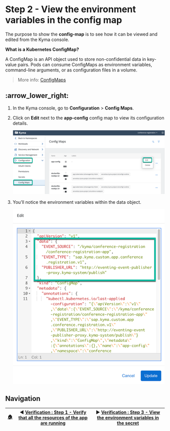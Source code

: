 # Step 2 - View the environment variables in the config map

The purpose to show the **config-map** is to see how it can be viewed and edited from the Kyma console.

**What is a Kubernetes ConfigMap?**

A ConfigMap is an API object used to store non-confidential data in key-value pairs. Pods can consume ConfigMaps as environment variables, command-line arguments, or as configuration files in a volume.

> More info: [ConfigMaps](https://kubernetes.io/docs/concepts/configuration/configmap/)

## :arrow_lower_right&#58;

1. In the Kyma console, go to **Configuration** > **Config Maps**.

2. Click on **Edit** next to the **app-config** config map to view its configuration details.

    ![Verify Config Map](../assets/verification-step-2/1.png)

3. You’ll notice the environment variables within the data object.

    ![View environment variables](../assets/verification-step-2/2.png)

## Navigation

| [:house:](../../README.md) | :arrow_backward: [Verification : Step 1 - Verify that all the resources of the app are running](step-1.md) | :arrow_forward: [Verification : Step 3 - View the environment variables in the secret](step-3.md) |
| -------------------------- | ---------------------------------------------------------------------------------------------------------- | ------------------------------------------------------------------------------------------------- |
